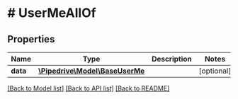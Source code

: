 # # UserMeAllOf

## Properties

Name | Type | Description | Notes
------------ | ------------- | ------------- | -------------
**data** | [**\Pipedrive\Model\BaseUserMe**](BaseUserMe.md) |  | [optional]

[[Back to Model list]](../../README.md#models) [[Back to API list]](../../README.md#endpoints) [[Back to README]](../../README.md)
